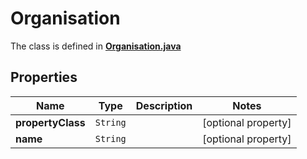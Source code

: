 

# Organisation

The class is defined in **[Organisation.java](../../src/main/java/org/openapitools/model/Organisation.java)**

## Properties

Name | Type | Description | Notes
------------ | ------------- | ------------- | -------------
**propertyClass** | `String` |  |  [optional property]
**name** | `String` |  |  [optional property]




